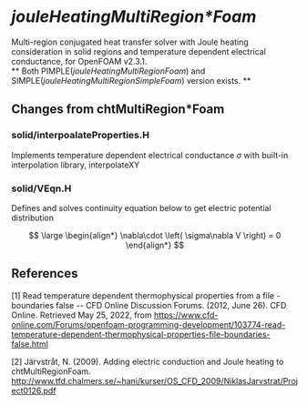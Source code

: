 # _jouleHeatingMultiRegion\*Foam_
Multi-region conjugated heat transfer solver with Joule heating consideration in solid regions and temperature dependent electrical conductance, for OpenFOAM v2.3.1.  
** Both PIMPLE(_jouleHeatingMultiRegionFoam_) and SIMPLE(_jouleHeatingMultiRegionSimpleFoam_) version exists. **

## Changes from chtMultiRegion\*Foam
### solid/interpoalateProperties.H
Implements temperature dependent electrical conductance $\sigma$ with built-in interpolation library, interpolateXY  
### solid/VEqn.H
Defines and solves continuity equation below to get electric potential distribution  

$$
\large
\begin{align*}
	\nabla\cdot \left( \sigma\nabla V \right) = 0
\end{align*}
$$

## References
[1] Read temperature dependent thermophysical properties from a file - boundaries false -- CFD Online Discussion Forums. (2012, June 26). CFD Online. Retrieved May 25, 2022, from https://www.cfd-online.com/Forums/openfoam-programming-development/103774-read-temperature-dependent-thermophysical-properties-file-boundaries-false.html

[2] Järvstråt, N. (2009). Adding electric conduction and Joule heating to chtMultiRegionFoam. http://www.tfd.chalmers.se/~hani/kurser/OS_CFD_2009/NiklasJarvstrat/Project0126.pdf
